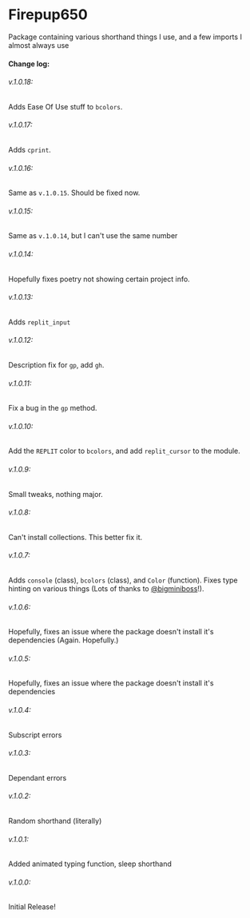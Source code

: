# Firepup650
Package containing various shorthand things I use, and a few imports I almost always use
#### Change log:
###### v.1.0.18:
Adds Ease Of Use stuff to `bcolors`.
###### v.1.0.17:
Adds `cprint`.
###### v.1.0.16:
Same as `v.1.0.15`. Should be fixed now.
###### v.1.0.15:
Same as `v.1.0.14`, but I can't use the same number
###### v.1.0.14:
Hopefully fixes poetry not showing certain project info.
###### v.1.0.13:
Adds `replit_input`
###### v.1.0.12:
Description fix for `gp`, add `gh`.
###### v.1.0.11:
Fix a bug in the `gp` method.
###### v.1.0.10:
Add the `REPLIT` color to `bcolors`, and add `replit_cursor` to the module.
###### v.1.0.9:
Small tweaks, nothing major.
###### v.1.0.8:
Can't install collections. This better fix it.
###### v.1.0.7:
Adds `console` (class), `bcolors` (class), and `Color` (function). Fixes type hinting on various things (Lots of thanks to [@bigminiboss](https://pypi.org/user/bigminiboss/)!).
###### v.1.0.6:
Hopefully, fixes an issue where the package doesn't install it's dependencies (Again. Hopefully.)
###### v.1.0.5:
Hopefully, fixes an issue where the package doesn't install it's dependencies
###### v.1.0.4:
Subscript errors
###### v.1.0.3:
Dependant errors
###### v.1.0.2:
Random shorthand (literally)
###### v.1.0.1:
Added animated typing function, sleep shorthand
###### v.1.0.0:
Initial Release!